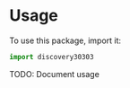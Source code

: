 # Usage

To use this package, import it:

```python
import discovery30303
```

TODO: Document usage
